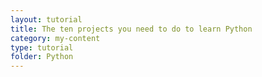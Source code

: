 ```yaml
---
layout: tutorial
title: The ten projects you need to do to learn Python
category: my-content
type: tutorial
folder: Python
---
```

